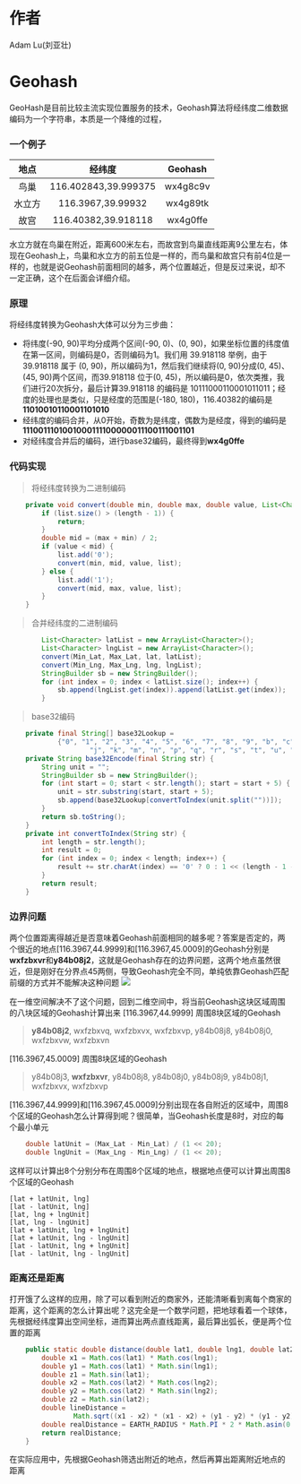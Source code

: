 # 作者
Adam Lu(刘亚壮)

# Geohash
GeoHash是目前比较主流实现位置服务的技术，Geohash算法将经纬度二维数据编码为一个字符串，本质是一个降维的过程，

### 一个例子
|地点|经纬度|Geohash|
|:--:|:--:|:--:|
|鸟巢|116.402843,39.999375|wx4g8c9v|
|水立方|116.3967,39.99932|wx4g89tk|
|故宫|116.40382,39.918118|wx4g0ffe|

水立方就在鸟巢在附近，距离600米左右，而故宫到鸟巢直线距离9公里左右，体现在Geohash上，鸟巢和水立方的前五位是一样的，而鸟巢和故宫只有前4位是一样的，也就是说Geohash前面相同的越多，两个位置越近，但是反过来说，却不一定正确，这个在后面会详细介绍。

### 原理
将经纬度转换为Geohash大体可以分为三步曲：
- 将纬度(-90, 90)平均分成两个区间(-90, 0)、(0, 90)，如果坐标位置的纬度值在第一区间，则编码是0，否则编码为1。我们用 39.918118 举例，由于39.918118 属于 (0, 90)，所以编码为1，然后我们继续将(0, 90)分成(0, 45)、(45, 90)两个区间，而39.918118 位于(0, 45)，所以编码是0，依次类推，我们进行20次拆分，最后计算39.918118 的编码是 10111000110001011011；经度的处理也是类似，只是经度的范围是(-180, 180)，116.40382的编码是**11010010110001101010**
- 经纬度的编码合并，从0开始，奇数为是纬度，偶数为是经度，得到的编码是**1110011101001000111100000011100111001101**
- 对经纬度合并后的编码，进行base32编码，最终得到**wx4g0ffe**

### 代码实现
> 将经纬度转换为二进制编码
```java
    private void convert(double min, double max, double value, List<Character> list) {
        if (list.size() > (length - 1)) {
            return;
        }
        double mid = (max + min) / 2;
        if (value < mid) {
            list.add('0');
            convert(min, mid, value, list);
        } else {
            list.add('1');
            convert(mid, max, value, list);
        }
    }
```
> 合并经纬度的二进制编码
```java
        List<Character> latList = new ArrayList<Character>();
        List<Character> lngList = new ArrayList<Character>();
        convert(Min_Lat, Max_Lat, lat, latList);
        convert(Min_Lng, Max_Lng, lng, lngList);
        StringBuilder sb = new StringBuilder();
        for (int index = 0; index < latList.size(); index++) {
            sb.append(lngList.get(index)).append(latList.get(index));
        }
```
> base32编码
```java
    private final String[] base32Lookup =
            {"0", "1", "2", "3", "4", "5", "6", "7", "8", "9", "b", "c", "d", "e", "f", "g", "h",
                    "j", "k", "m", "n", "p", "q", "r", "s", "t", "u", "v", "w", "x", "y", "z"};
    private String base32Encode(final String str) {
        String unit = "";
        StringBuilder sb = new StringBuilder();
        for (int start = 0; start < str.length(); start = start + 5) {
            unit = str.substring(start, start + 5);
            sb.append(base32Lookup[convertToIndex(unit.split(""))]);
        }
        return sb.toString();
    }
    private int convertToIndex(String str) {
        int length = str.length();
        int result = 0;
        for (int index = 0; index < length; index++) {
            result += str.charAt(index) == '0' ? 0 : 1 << (length - 1 - index);
        }
        return result;
    }
```

### 边界问题
两个位置距离得越近是否意味着Geohash前面相同的越多呢？答案是否定的，两个很近的地点[116.3967,44.9999]和[116.3967,45.0009]的Geohash分别是**wxfzbxvr**和**y84b08j2**，这就是Geohash存在的边界问题，这两个地点虽然很近，但是刚好在分界点45两侧，导致Geohash完全不同，单纯依靠Geohash匹配前缀的方式并不能解决这种问题
![](http://chuantu.biz/t5/86/1494755470x2890186008.jpg)

在一维空间解决不了这个问题，回到二维空间中，将当前Geohash这块区域周围的八块区域的Geohash计算出来
[116.3967,44.9999] 周围8块区域的Geohash
> <b>y84b08j2</b>, wxfzbxvq, wxfzbxvx, wxfzbxvp, y84b08j8, y84b08j0, wxfzbxvw, wxfzbxvn

[116.3967,45.0009] 周围8块区域的Geohash
> y84b08j3, <b>wxfzbxvr</b>, y84b08j8, y84b08j0, y84b08j9, y84b08j1, wxfzbxvx, wxfzbxvp

[116.3967,44.9999]和[116.3967,45.0009]分别出现在各自附近的区域中，周围8个区域的Geohash怎么计算得到呢？很简单，当Geohash长度是8时，对应的每个最小单元
```java
    double latUnit = (Max_Lat - Min_Lat) / (1 << 20);
    double lngUnit = (Max_Lng - Min_Lng) / (1 << 20);
```
这样可以计算出8个分别分布在周围8个区域的地点，根据地点便可以计算出周围8个区域的Geohash
```
[lat + latUnit, lng]
[lat - latUnit, lng]
[lat, lng + lngUnit]
[lat, lng - lngUnit]
[lat + latUnit, lng + lngUnit]
[lat + latUnit, lng - lngUnit]
[lat - latUnit, lng + lngUnit]
[lat - latUnit, lng - lngUnit]
```

### 距离还是距离
打开饿了么这样的应用，除了可以看到附近的商家外，还能清晰看到离每个商家的距离，这个距离的怎么计算出呢？这完全是一个数学问题，把地球看着一个球体，先根据经纬度算出空间坐标，进而算出两点直线距离，最后算出弧长，便是两个位置的距离
```java
    public static double distance(double lat1, double lng1, double lat2, double lng2) {
        double x1 = Math.cos(lat1) * Math.cos(lng1);
        double y1 = Math.cos(lat1) * Math.sin(lng1);
        double z1 = Math.sin(lat1);
        double x2 = Math.cos(lat2) * Math.cos(lng2);
        double y2 = Math.cos(lat2) * Math.sin(lng2);
        double z2 = Math.sin(lat2);
        double lineDistance =
                Math.sqrt((x1 - x2) * (x1 - x2) + (y1 - y2) * (y1 - y2) + (z1 - z2) * (z1 - z2));
        double realDistance = EARTH_RADIUS * Math.PI * 2 * Math.asin(0.5 * lineDistance) / 180;
        return realDistance;
    }
```
在实际应用中，先根据Geohash筛选出附近的地点，然后再算出距离附近地点的距离


